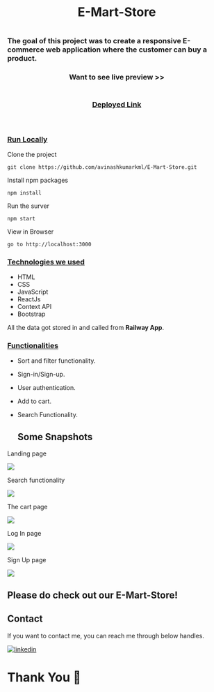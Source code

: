 <h1 align="center"> E-Mart-Store
 <h1/>  

<h3>The goal of this project was to create a responsive E-commerce web application where the customer can buy a product.

</h3>

<div style='page-break-after: always'></div>

<h3 align="center" > Want to see live preview >><h3>
<p align="center">
<br />
<a target="blank" href="https://emartstore.vercel.app/">Deployed Link</a>
</p>

<br />

### <u>Run Locally</u>

Clone the project

```
git clone https://github.com/avinashkumarkml/E-Mart-Store.git
```

Install npm packages

```
npm install
```

Run the surver

```
npm start
```

View in Browser

```
go to http://localhost:3000
```

<div style='page-break-after: always'></div>

### <u>Technologies we used</u>

- HTML
- CSS
- JavaScript
- ReactJs
- Context API
- Bootstrap

All the data got stored in and called from <b>Railway App</b>.

<div style='page-break-after: always'></div>

### <u>Functionalities</u>

- Sort and filter functionality.
- Sign-in/Sign-up.
- User authentication.
- Add to cart.
- Search Functionality.
  
  ## Some Snapshots
<p>Landing page</p>
<img src="https://miro.medium.com/max/1100/1*m42RjYFG1anzzP2g2jY0PQ.webp"/>

<p>Search functionality</p>
<img src="https://miro.medium.com/max/1100/1*Ju-3aVKfKewtennqsMkLww.webp"/>

<p>The cart page</p>
<img src="https://miro.medium.com/max/1100/1*77g6ZdS6hXfoGqAm4pbLAw.webp"/>
  
<p>Log In page</p>
<img src="https://miro.medium.com/max/1100/1*RoiU58wQs8QAW_x0pTfgGw.webp"/>

<p>Sign Up page</p>
<img src="https://miro.medium.com/max/1100/1*Qsypy5nl3JBvuXGccasXRQ.webp"/>
  
## Please do check out our E-Mart-Store!

 <h2>Contact</h2>

If you want to contact me, you can reach me through below handles.

[![linkedin](https://img.shields.io/badge/Avinash-0077B5?style=for-the-badge&logo=linkedin&logoColor=white)](https://www.linkedin.com/in/avinashdeveloper/)

# Thank You :sparkling_heart:
